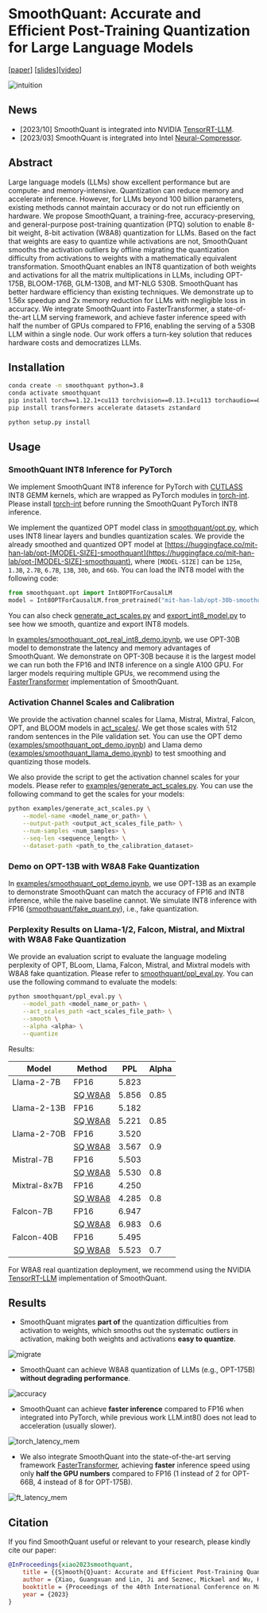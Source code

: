 # SmoothQuant: Accurate and Efficient Post-Training Quantization for Large Language Models 
[[paper](https://arxiv.org/abs/2211.10438)] [[slides](assets/SmoothQuant.pdf)][[video](https://youtu.be/U0yvqjdMfr0)]

![intuition](figures/intuition.png)

## News

- [2023/10] SmoothQuant is integrated into NVIDIA [TensorRT-LLM](https://github.com/NVIDIA/TensorRT-LLM/).
- [2023/03] SmoothQuant is integrated into Intel [Neural-Compressor](https://github.com/intel/neural-compressor).

## Abstract

Large language models (LLMs) show excellent performance but are compute- and memory-intensive.
Quantization can reduce memory and accelerate inference.
However, for LLMs beyond 100 billion parameters, existing methods cannot maintain accuracy or do not run efficiently on hardware.
We propose SmoothQuant, a training-free, accuracy-preserving, and general-purpose post-training quantization (PTQ) solution to enable 8-bit weight, 8-bit activation (W8A8) quantization for LLMs.
Based on the fact that weights are easy to quantize while activations are not, SmoothQuant smooths the activation outliers by offline migrating the quantization difficulty from activations to weights with a mathematically equivalent transformation.
SmoothQuant enables an INT8 quantization of both weights and activations for all the matrix multiplications in LLMs, including OPT-175B, BLOOM-176B, GLM-130B, and MT-NLG 530B. SmoothQuant
has better hardware efficiency than existing techniques.
We demonstrate up to 1.56x speedup and 2x memory reduction for LLMs with negligible loss in accuracy.
We integrate SmoothQuant into FasterTransformer, a state-of-the-art LLM serving framework,
and achieve faster inference speed with half the number of GPUs compared to FP16, enabling the serving of a 530B LLM within a single node. Our work offers a turn-key solution that reduces hardware costs and democratizes LLMs.

## Installation

```bash
conda create -n smoothquant python=3.8
conda activate smoothquant
pip install torch==1.12.1+cu113 torchvision==0.13.1+cu113 torchaudio==0.12.1 --extra-index-url https://download.pytorch.org/whl/cu113
pip install transformers accelerate datasets zstandard

python setup.py install
```

## Usage

### SmoothQuant INT8 Inference for PyTorch

We implement SmoothQuant INT8 inference for PyTorch with [CUTLASS](https://github.com/NVIDIA/cutlass) INT8 GEMM kernels, which are wrapped as PyTorch modules in [torch-int](https://github.com/Guangxuan-Xiao/torch-int). Please install [torch-int](https://github.com/Guangxuan-Xiao/torch-int) before running the SmoothQuant PyTorch INT8 inference.

We implement the quantized OPT model class in [smoothquant/opt.py](smoothquant/opt.py), which uses INT8 linear layers and bundles quantization scales. We provide the already smoothed and quantized OPT model at [https://huggingface.co/mit-han-lab/opt-[MODEL-SIZE]-smoothquant](https://huggingface.co/mit-han-lab/opt-[MODEL-SIZE]-smoothquant), where `[MODEL-SIZE]` can be `125m`, `1.3B`, `2.7B`, `6.7B`, `13B`, `30b`, and `66b`. You can load the INT8 model with the following code:

```python
from smoothquant.opt import Int8OPTForCausalLM
model = Int8OPTForCausalLM.from_pretrained("mit-han-lab/opt-30b-smoothquant")
```

You can also check [generate_act_scales.py](examples/generate_act_scales.py) and [export_int8_model.py](examples/export_int8_model.py) to see how we smooth, quantize and export INT8 models.

In [examples/smoothquant_opt_real_int8_demo.ipynb](examples/smoothquant_opt_real_int8_demo.ipynb), we use OPT-30B model to demonstrate the latency and memory advantages of SmoothQuant. We demonstrate on OPT-30B because it is the largest model we can run both the FP16 and INT8 inference on a single A100 GPU. For larger models requiring multiple GPUs, we recommend using the [FasterTransformer](https://github.com/NVIDIA/FasterTransformer) implementation of SmoothQuant.

### Activation Channel Scales and Calibration

We provide the activation channel scales for Llama, Mistral, Mixtral, Falcon, OPT, and BLOOM models in [act_scales/](act_scales/). We get those scales with 512 random sentences in the Pile validation set. You can use the OPT demo ([examples/smoothquant_opt_demo.ipynb](examples/smoothquant_opt_demo.ipynb)) and Llama demo ([examples/smoothquant_llama_demo.ipynb](examples/smoothquant_llama_demo.ipynb)) to test smoothing and quantizing those models.

We also provide the script to get the activation channel scales for your models. Please refer to [examples/generate_act_scales.py](examples/generate_act_scales.py). You can use the following command to get the scales for your models:

```bash
python examples/generate_act_scales.py \
    --model-name <model_name_or_path> \
    --output-path <output_act_scales_file_path> \
    --num-samples <num_samples> \
    --seq-len <sequence_length> \
    --dataset-path <path_to_the_calibration_dataset>
```

### Demo on OPT-13B with W8A8 Fake Quantization

In [examples/smoothquant_opt_demo.ipynb](examples/smoothquant_opt_demo.ipynb), we use OPT-13B as an example to demonstrate SmoothQuant can match the accuracy of FP16 and INT8 inference, while the naive baseline cannot. We simulate INT8 inference with FP16 ([smoothquant/fake_quant.py](smoothquant/fake_quant.py)), i.e., fake quantization.

### Perplexity Results on Llama-1/2, Falcon, Mistral, and Mixtral with W8A8 Fake Quantization

We provide an evaluation script to evaluate the language modeling perplexity of OPT, BLoom, Llama, Falcon, Mistral, and Mixtral models with W8A8 fake quantization. Please refer to [smoothquant/ppl_eval.py](smoothquant/ppl_eval.py). You can use the following command to evaluate the models:

```bash
python smoothquant/ppl_eval.py \
    --model_path <model_name_or_path> \
    --act_scales_path <act_scales_file_path> \
    --smooth \
    --alpha <alpha> \
    --quantize
```

Results:

| Model        | Method                              | PPL   | Alpha |
| ------------ | ----------------------------------- | ----- | ----- |
| Llama-2-7B   | FP16                                | 5.823 |       |
|              | [SQ W8A8](examples/ppl_eval.sh#L1)  | 5.856 | 0.85  |
| Llama-2-13B  | FP16                                | 5.182 |       |
|              | [SQ W8A8](examples/ppl_eval.sh#L9)  | 5.221 | 0.85  |
| Llama-2-70B  | FP16                                | 3.520 |       |
|              | [SQ W8A8](examples/ppl_eval.sh#L17) | 3.567 | 0.9   |
| Mistral-7B   | FP16                                | 5.503 |       |
|              | [SQ W8A8](examples/ppl_eval.sh#L25) | 5.530 | 0.8   |
| Mixtral-8x7B | FP16                                | 4.250 |       |
|              | [SQ W8A8](examples/ppl_eval.sh#L33) | 4.285 | 0.8   |
| Falcon-7B    | FP16                                | 6.947 |       |
|              | [SQ W8A8](examples/ppl_eval.sh#L41) | 6.983 | 0.6   |
| Falcon-40B   | FP16                                | 5.495 |       |
|              | [SQ W8A8](examples/ppl_eval.sh#L49) | 5.523 | 0.7   |

For W8A8 real quantization deployment, we recommend using the NVIDIA [TensorRT-LLM](https://github.com/NVIDIA/TensorRT-LLM/blob/main/docs/source/precision.md#int8-smoothquant-w8a8) implementation of SmoothQuant.

## Results

- SmoothQuant migrates **part of** the quantization difficulties from activation to weights, which smooths out the systematic outliers in activation, making both weights and activations **easy to quantize**. 

![migrate](figures/migrate.jpg)

- SmoothQuant can achieve W8A8 quantization of LLMs (e.g., OPT-175B) **without degrading performance**.

![accuracy](figures/accuracy.png)

- SmoothQuant can achieve **faster inference** compared to FP16 when integrated into PyTorch, while previous work LLM.int8() does not lead to acceleration (usually slower).

![torch_latency_mem](figures/torch_latency_mem.png)

- We also integrate SmoothQuant into the state-of-the-art serving framework [FasterTransformer](https://github.com/NVIDIA/FasterTransformer), achieving **faster** inference speed using only **half the GPU numbers** compared to FP16 (1 instead of 2 for OPT-66B, 4 instead of 8 for OPT-175B).

![ft_latency_mem](figures/ft_latency_mem.png)

## Citation

If you find SmoothQuant useful or relevant to your research, please kindly cite our paper:

```bibtex
@InProceedings{xiao2023smoothquant,
    title = {{S}mooth{Q}uant: Accurate and Efficient Post-Training Quantization for Large Language Models},
    author = {Xiao, Guangxuan and Lin, Ji and Seznec, Mickael and Wu, Hao and Demouth, Julien and Han, Song},
    booktitle = {Proceedings of the 40th International Conference on Machine Learning},
    year = {2023}
}
```
